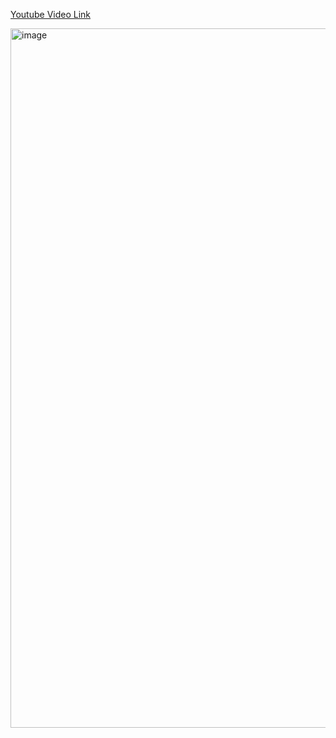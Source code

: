 [Youtube Video Link](https://www.youtube.com/watch?v=J5wFvPGxP4I)


<img width="1119" alt="image" src="https://user-images.githubusercontent.com/63374020/215310349-df987497-8227-4321-be80-f9b051a1758f.png">

